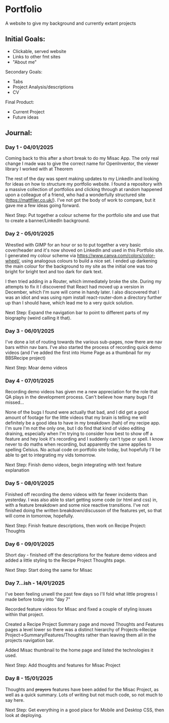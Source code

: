 # Portfolio
A website to give my background and currently extant projects

## Initial Goals:
- Clickable, served website
- Links to other fmt sites
- "About me"

Secondary Goals:
- Tabs
- Project Analysis/descriptions
- CV

Final Product:
- Current Project
- Future ideas

## Journal:
### Day 1 - 04/01/2025

Coming back to this after a short break to do my Misac App. The only real change I made was to give the correct name for OpenInventor, the viewer library I worked with at Theorem

The rest of the day was spent making updates to my LinkedIn and looking for ideas on how to structure my portfolio website. I found a repository with a massive collection of portfolios and clicking through at random happened upon a colleague of a friend, who had a wonderfully structured site (https://mattfiler.co.uk/). I've not got the body of work to compare, but it gave me a few ideas going forward.

Next Step: Put together a colour scheme for the portfolio site and use that to create a banner/LinkedIn background.

### Day 2 - 05/01/2025

Wrestled with GIMP for an hour or so to put together a very basic cover/header and it's now shoved on LinkedIn and used in this Portfolio site. I generated my colour scheme via https://www.canva.com/colors/color-wheel/, using analogous colours to build a nice set. I ended up darkening the main colour for the background to my site as the initial one was too bright for bright text and too dark for dark text. 

I then tried adding in a Router, which immediately broke the site. During my attempts to fix it I discovered that React had moved up a version in December, which I'm sure will come in handy later. I also discovered that I was an idiot and was using npm install react-router-dom a directory further up than I should have, which lead me to a very quick solution.

Next Step: Expand the navigation bar to point to different parts of my biography (weird calling it that).

### Day 3 - 06/01/2025

I've done a lot of routing towards the various sub-pages, now there are nav bars within nav bars. I've also started the process of recording quick demo videos (and I've added the first into Home Page as a thumbnail for my BBSRecipe project)

Next Step: Moar demo videos

### Day 4 - 07/01/2025

Recording demo videos has given me a new appreciation for the role that QA plays in the development process. Can't believe how many bugs I'd missed...

None of the bugs I found were actually that bad, and I did get a good amount of footage for the little videos that my brain is telling me will definitely be a good idea to have in my breakdown (hah) of my recipe app. I'm sure I'm not the only one, but I do find that kind of video editing draining, especially when I'm trying to consider how best to show off a feature and hey look it's recording and I suddenly can't type or spell. I know never to do maths when recording, but apparently the same applies to spelling Celsius.
No actual code on portfolio site today, but hopefully I'll be able to get to integrating my vids tomorrow.

Next Step: Finish demo videos, begin integrating with text feature explanation

### Day 5 - 08/01/2025

Finished off recording the demo videos with far fewer incidents than yesterday. I was also able to start getting some code (or html and css) in, with a feature breakdown and some nice reactive transitions. I've not finished doing the written breakdown/discusson of the features yet, so that will come in tomorrow, hopefully.

Next Step: Finish feature descriptions, then work on Recipe Project: Thoughts

### Day 6 - 09/01/2025

Short day - finished off the descriptions for the feature demo videos and added a little styling to the Recipe Project Thoughts page.

Next Step: Start doing the same for Misac

### Day 7...ish - 14/01/2025

I've been feeling unwell the past few days so I'll fold what little progress I made before today into "day 7"

Recorded feature videos for Misac and fixed a couple of styling issues within that project.

Created a Recipe Project Summary page and moved Thoughts and Features pages a level lower so there was a distinct hierarchy of Projects->Recipe Project->Summary/Features/Thoughts rather than leaving them all in the projects navigation bar.

Added Misac thumbnail to the home page and listed the technologies it used.

Next Step: Add thoughts and features for Misac Project

### Day 8 - 15/01/2025

Thoughts and ~~prayers~~ features have been added for the Misac Project, as well as a quick summary. Lots of writing but not much code, so not much to say here.

Next Step: Get everything in a good place for Mobile and Desktop CSS, then look at deploying.